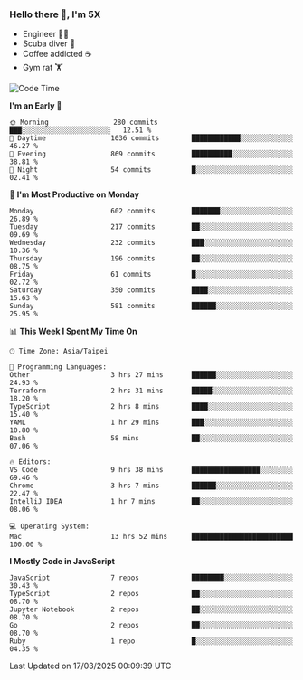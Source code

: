 ### Hello there 👋, I'm 5X

* Engineer 👨‍💻
* Scuba diver 🤿
* Coffee addicted ☕️
* Gym rat 🏋️

<!--START_SECTION:waka-->
![Code Time](http://img.shields.io/badge/Code%20Time-1%2C503%20hrs%2057%20mins-blue)

**I'm an Early 🐤** 

```text
🌞 Morning                280 commits         ███░░░░░░░░░░░░░░░░░░░░░░   12.51 % 
🌆 Daytime                1036 commits        ████████████░░░░░░░░░░░░░   46.27 % 
🌃 Evening                869 commits         ██████████░░░░░░░░░░░░░░░   38.81 % 
🌙 Night                  54 commits          █░░░░░░░░░░░░░░░░░░░░░░░░   02.41 % 
```
📅 **I'm Most Productive on Monday** 

```text
Monday                   602 commits         ███████░░░░░░░░░░░░░░░░░░   26.89 % 
Tuesday                  217 commits         ██░░░░░░░░░░░░░░░░░░░░░░░   09.69 % 
Wednesday                232 commits         ███░░░░░░░░░░░░░░░░░░░░░░   10.36 % 
Thursday                 196 commits         ██░░░░░░░░░░░░░░░░░░░░░░░   08.75 % 
Friday                   61 commits          █░░░░░░░░░░░░░░░░░░░░░░░░   02.72 % 
Saturday                 350 commits         ████░░░░░░░░░░░░░░░░░░░░░   15.63 % 
Sunday                   581 commits         ██████░░░░░░░░░░░░░░░░░░░   25.95 % 
```


📊 **This Week I Spent My Time On** 

```text
🕑︎ Time Zone: Asia/Taipei

💬 Programming Languages: 
Other                    3 hrs 27 mins       ██████░░░░░░░░░░░░░░░░░░░   24.93 % 
Terraform                2 hrs 31 mins       █████░░░░░░░░░░░░░░░░░░░░   18.20 % 
TypeScript               2 hrs 8 mins        ████░░░░░░░░░░░░░░░░░░░░░   15.40 % 
YAML                     1 hr 29 mins        ███░░░░░░░░░░░░░░░░░░░░░░   10.80 % 
Bash                     58 mins             ██░░░░░░░░░░░░░░░░░░░░░░░   07.06 % 

🔥 Editors: 
VS Code                  9 hrs 38 mins       █████████████████░░░░░░░░   69.46 % 
Chrome                   3 hrs 7 mins        ██████░░░░░░░░░░░░░░░░░░░   22.47 % 
IntelliJ IDEA            1 hr 7 mins         ██░░░░░░░░░░░░░░░░░░░░░░░   08.06 % 

💻 Operating System: 
Mac                      13 hrs 52 mins      █████████████████████████   100.00 % 
```

**I Mostly Code in JavaScript** 

```text
JavaScript               7 repos             ████████░░░░░░░░░░░░░░░░░   30.43 % 
TypeScript               2 repos             ██░░░░░░░░░░░░░░░░░░░░░░░   08.70 % 
Jupyter Notebook         2 repos             ██░░░░░░░░░░░░░░░░░░░░░░░   08.70 % 
Go                       2 repos             ██░░░░░░░░░░░░░░░░░░░░░░░   08.70 % 
Ruby                     1 repo              █░░░░░░░░░░░░░░░░░░░░░░░░   04.35 % 
```




 Last Updated on 17/03/2025 00:09:39 UTC
<!--END_SECTION:waka-->
